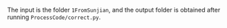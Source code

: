 The input is the folder `1FromSunjian`, and the output folder is obtained after running `ProcessCode/correct.py`.
